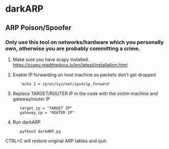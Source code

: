 # darkARP


## ARP Poison/Spoofer
### Only use this tool on networks/hardware which you personally own, otherwise you are probably committing a crime.



1. Make sure you have scapy installed. https://scapy.readthedocs.io/en/latest/installation.html

2. Enable IP forwarding on host machine so packets don't get dropped

          'echo 1 > /proc/sys/net/ipv4/ip_forward'
                 
3. Replace TARGET/ROUTER IP in the code with the victim machine and gateway/router IP

          target_ip = "TARGET IP"
          gateway_ip = "ROUTER IP"

4. Run darkARP 
          
          python3 darkARP.py
          
          
CTRL+C will restore original ARP tables and quit. 






